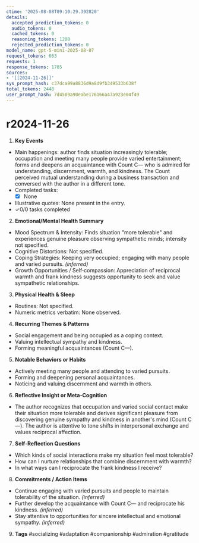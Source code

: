 ```yaml
---
ctime: '2025-08-08T09:10:29.392820'
details:
  accepted_prediction_tokens: 0
  audio_tokens: 0
  cached_tokens: 0
  reasoning_tokens: 1280
  rejected_prediction_tokens: 0
model_name: gpt-5-mini-2025-08-07
request_tokens: 663
requests: 1
response_tokens: 1785
sources:
- '[[2024-11-26]]'
sys_prompt_hash: c37dca99a8836d9a8d9fb349533b638f
total_tokens: 2448
user_prompt_hash: 7d4509a90eabe176166a47a923e04f49
---
```

# r2024-11-26

1. **Key Events**
- Main happenings: author finds situation increasingly tolerable; occupation and meeting many people provide varied entertainment; forms and deepens an acquaintance with Count C— who is admired for understanding, discernment, warmth, and kindness. The Count perceived mutual understanding during a business transaction and conversed with the author in a different tone.
- Completed tasks:
  - [x] None
- Illustrative quotes: None present in the entry.
- ✓0/0 tasks completed

2. **Emotional/Mental Health Summary**
- Mood Spectrum & Intensity: Finds situation "more tolerable" and experiences genuine pleasure observing sympathetic minds; intensity not specified.
- Cognitive Distortions: Not specified.
- Coping Strategies: Keeping very occupied; engaging with many people and varied pursuits. *(inferred)*
- Growth Opportunities / Self‑compassion: Appreciation of reciprocal warmth and frank kindness suggests opportunity to seek and value sympathetic relationships.

3. **Physical Health & Sleep**
- Routines: Not specified.
- Numeric metrics verbatim: None observed.

4. **Recurring Themes & Patterns**
- Social engagement and being occupied as a coping context.
- Valuing intellectual sympathy and kindness.
- Forming meaningful acquaintances (Count C—).

5. **Notable Behaviors or Habits**
- Actively meeting many people and attending to varied pursuits.
- Forming and deepening personal acquaintances.
- Noticing and valuing discernment and warmth in others.

6. **Reflective Insight or Meta‑Cognition**
- The author recognizes that occupation and varied social contact make their situation more tolerable and derives significant pleasure from discovering genuine sympathy and kindness in another's mind (Count C—). The author is attentive to tone shifts in interpersonal exchange and values reciprocal affection.

7. **Self‑Reflection Questions**
- Which kinds of social interactions make my situation feel most tolerable?
- How can I nurture relationships that combine discernment with warmth?
- In what ways can I reciprocate the frank kindness I receive?

8. **Commitments / Action Items**
- Continue engaging with varied pursuits and people to maintain tolerability of the situation. *(inferred)*
- Further develop the acquaintance with Count C— and reciprocate his kindness. *(inferred)*
- Stay attentive to opportunities for sincere intellectual and emotional sympathy. *(inferred)*

9. **Tags**
#socializing #adaptation #companionship #admiration #gratitude